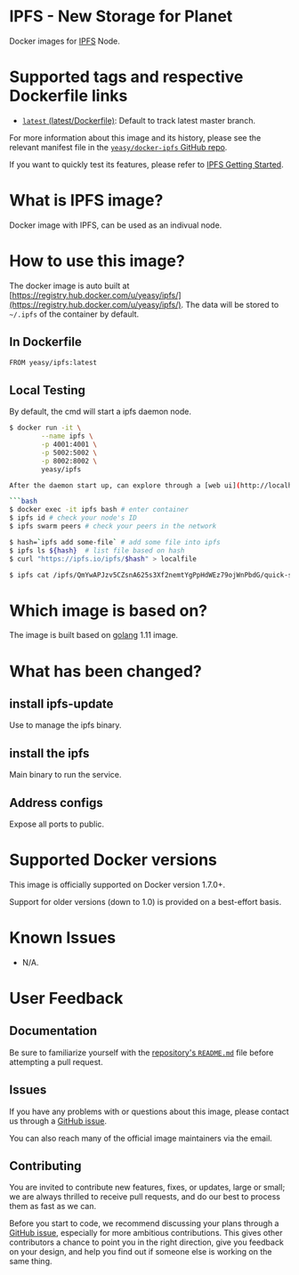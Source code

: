 IPFS - New Storage for Planet
===
Docker images for [IPFS](https://ipfs.io) Node.

# Supported tags and respective Dockerfile links

* [`latest` (latest/Dockerfile)](https://github.com/yeasy/docker-ipfs/blob/master/Dockerfile): Default to track latest master branch.

For more information about this image and its history, please see the relevant manifest file in the [`yeasy/docker-ipfs` GitHub repo](https://github.com/yeasy/docker-ipfs).

If you want to quickly test its features, please refer to [IPFS Getting Started](https://ipfs.io/docs/getting-started/).

# What is IPFS image?
Docker image with IPFS, can be used as an indivual node.

# How to use this image?
The docker image is auto built at [https://registry.hub.docker.com/u/yeasy/ipfs/](https://registry.hub.docker.com/u/yeasy/ipfs/). The data will be stored to `~/.ipfs` of the container by default.

## In Dockerfile
```sh
FROM yeasy/ipfs:latest
```

## Local Testing

By default, the cmd will start a ipfs daemon node.

```bash
$ docker run -it \
        --name ipfs \
        -p 4001:4001 \
        -p 5002:5002 \
        -p 8002:8002 \
        yeasy/ipfs

After the daemon start up, can explore through a [web ui](http://localhost:5002/webui), or test with entering the container

```bash
$ docker exec -it ipfs bash # enter container
$ ipfs id # check your node's ID
$ ipfs swarm peers # check your peers in the network

$ hash=`ipfs add some-file` # add some file into ipfs
$ ipfs ls ${hash}  # list file based on hash
$ curl "https://ipfs.io/ipfs/$hash" > localfile

$ ipfs cat /ipfs/QmYwAPJzv5CZsnA625s3Xf2nemtYgPpHdWEz79ojWnPbdG/quick-start # check out the quick start
```

# Which image is based on?
The image is built based on [golang](https://hub.docker.com/_/golang) 1.11 image.

# What has been changed?
## install ipfs-update
Use to manage the ipfs binary.

## install the ipfs
Main binary to run the service.

## Address configs
Expose all ports to public.

# Supported Docker versions

This image is officially supported on Docker version 1.7.0+.

Support for older versions (down to 1.0) is provided on a best-effort basis.

# Known Issues
* N/A.

# User Feedback
## Documentation
Be sure to familiarize yourself with the [repository's `README.md`](https://github.com/yeasy/docker-ipfs/blob/master/README.md) file before attempting a pull request.

## Issues
If you have any problems with or questions about this image, please contact us through a [GitHub issue](https://github.com/yeasy/docker-ipfs/issues).

You can also reach many of the official image maintainers via the email.

## Contributing

You are invited to contribute new features, fixes, or updates, large or small; we are always thrilled to receive pull requests, and do our best to process them as fast as we can.

Before you start to code, we recommend discussing your plans through a [GitHub issue](https://github.com/yeasy/docker-ipfs/issues), especially for more ambitious contributions. This gives other contributors a chance to point you in the right direction, give you feedback on your design, and help you find out if someone else is working on the same thing.
